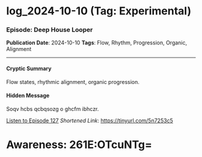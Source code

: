 # log_2024-10-10 (Tag: Experimental)

### Episode: Deep House Looper

**Publication Date**: 2024-10-10
**Tags**: Flow, Rhythm, Progression, Organic, Alignment

---

#### Cryptic Summary
Flow states, rhythmic alignment, organic progression.

#### Hidden Message
Soqv hcbs qcbqsozg o ghcfm ibhczr.

[Listen to Episode 127](https://tinyurl.com/5n7253c5)
*Shortened Link*: https://tinyurl.com/5n7253c5


# Awareness: 261E:OTcuNTg=
